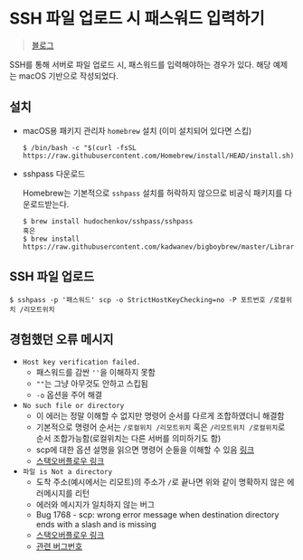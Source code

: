 # SSH 파일 업로드 시 패스워드 입력하기
> [블로그](https://prohannah.tistory.com/134)

SSH를 통해 서버로 파일 업로드 시, 패스워드를 입력해야하는 경우가 있다. 해당 예제는 macOS 기반으로 작성되었다.

 설치
---
- macOS용 패키지 관리자 `homebrew` 설치 (이미 설치되어 있다면 스킵)
    ```shell script
    $ /bin/bash -c "$(curl -fsSL https://raw.githubusercontent.com/Homebrew/install/HEAD/install.sh)"
    ```
- sshpass 다운로드

    Homebrew는 기본적으로 `sshpass` 설치를 허락하지 않으므로 비공식 패키지를 다운로드받는다.
    ```shell script
    $ brew install hudochenkov/sshpass/sshpass
    혹은 
    $ brew install https://raw.githubusercontent.com/kadwanev/bigboybrew/master/Library/Formula/sshpass.rb
    ```

SSH 파일 업로드
---
```shell script
$ sshpass -p '패스워드' scp -o StrictHostKeyChecking=no -P 포트번호 /로컬위치 /리모트위치
```

경험했던 오류 메시지
---
- `Host key verification failed.`
    - 패스워드를 감싼 `''`을 이해하지 못함
    - `""`는 그냥 아무것도 안하고 스킵됨
    - `-o` 옵션을 주어 해결
- `No such file or directory`
    - 이 에러는 정말 이해할 수 없지만 명령어 순서를 다르게 조합하였더니 해결함
    - 기본적으로 명령어 순서는 `/로컬위치 /리모트위치` 혹은 `/리모트위치 /로컬위치`로 순서 조합가능함(로컬위치는 다른 서버를 의미하기도 함)
    - scp에 대한 옵션 설명을 읽으면 명령어 순들을 이해할 수 있음 [링크](https://itgameworld.tistory.com/m/11)
    - [스택오버플로우 링크](https://stackoverflow.com/questions/50096/how-to-pass-password-to-scp)  
- `파일 is Not a directory`
    - 도착 주소(예시에서는 리모트)의 주소가 `/`로 끝나면 위와 같이 명확하지 않은 에러메시지를 리턴
    - 에러와 메시지가 일치하지 않는 버그
    - Bug 1768 - scp: wrong error message when destination directory ends with a slash and is missing
    - [스택오버플로우 링크](https://stackoverflow.com/questions/38628550/scp-copying-error-not-a-directory)
    - [관련 버그번호](https://bugzilla.mindrot.org/show_bug.cgi?id=1768)
